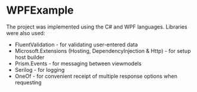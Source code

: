 # WPFExample

The project was implemented using the C# and WPF languages. Libraries were also used:
* FluentValidation - for validating user-entered data
* Microsoft.Extensions (Hosting, DependencyInjection & Http) - for setup host builder
* Prism.Events - for messaging between viewmodels
* Serilog - for logging
* OneOf - for convenient receipt of multiple response options when requesting
